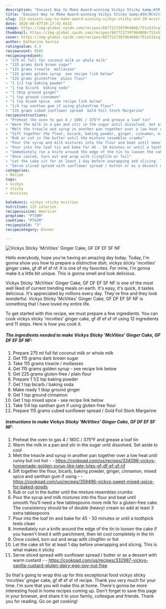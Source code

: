 ```yaml
---
description: "Easiest Way to Make Award-winning Vickys Sticky &amp;#39;McVities&amp;#39; Ginger Cake, GF DF EF SF NF"
title: "Easiest Way to Make Award-winning Vickys Sticky &amp;#39;McVities&amp;#39; Ginger Cake, GF DF EF SF NF"
slug: 312-easiest-way-to-make-award-winning-vickys-sticky-and-39-mcvities-and-39-ginger-cake-gf-df-ef-sf-nf
date: 2020-08-07T19:17:43.643Z
image: https://img-global.cpcdn.com/recipes/6677217397964800/751x532cq70/vickys-sticky-mcvities-ginger-cake-gf-df-ef-sf-nf-recipe-main-photo.jpg
thumbnail: https://img-global.cpcdn.com/recipes/6677217397964800/751x532cq70/vickys-sticky-mcvities-ginger-cake-gf-df-ef-sf-nf-recipe-main-photo.jpg
cover: https://img-global.cpcdn.com/recipes/6677217397964800/751x532cq70/vickys-sticky-mcvities-ginger-cake-gf-df-ef-sf-nf-recipe-main-photo.jpg
author: Katharine Garcia
ratingvalue: 4.3
reviewcount: 9585
recipeingredient:
- "275 ml full fat coconut milk or whole milk"
- "115 grams dark brown sugar"
- "115 grams treacle  mollasses"
- "115 grams golden syrup  see recipe link below"
- "225 grams glutenfree  plain flour"
- "1 1/2 tsp baking powder"
- "1 tsp bicarb  baking soda"
- "1 tbsp ground ginger"
- "1 tsp ground cinnamon"
- "1 tsp mixed spice  see recipe link below"
- "1/4 tsp xanthan gum if using glutenfree flour"
- "115 grams cubed sunflower spread  Gold Foil Stork Margarine"
recipeinstructions:
- "Preheat the oven to gas 4 / 180C / 375°F and grease a loaf tin"
- "Warm the milk in a pan and stir in the sugar until dissolved. Set aside to cool"
- "Melt the treacle and syrup in another pan together over a low heat until runny but not hot  https://cookpad.com/us/recipes/334096-vickys-homemade-golden-syrup-like-tate-lyles-gf-df-ef-sf-nf"
- "Sift together the flour, bicarb, baking powder, ginger, cinnamon, mixed spice and xanthan gum if using  https://cookpad.com/us/recipes/359496-vickys-sweet-mixed-spice-for-baked-goods"
- "Rub or cut in the butter until the mixture resembles crumbs"
- "Pour the syrup and milk mixtures into the flour and beat until smooth.You&#39;ll need a few tablespoons more milk for a gluten-free cake. The consistency should be of double (heavy) cream so add at least 3 extra tablespoons"
- "Pour into the loaf tin and bake for 45 - 50 minutes or until a toothpick tests clean"
- "Immediately run a knife around the edge of the tin to loosen the cake if you haven&#39;t lined it with parchment, then let cool completely in the tin"
- "Once cooled, turn out and wrap with clingfilm or foil"
- "Let the cake sit for at least 1 day before unwrapping and slicing. This is what makes it sticky"
- "Serve sliced spread with sunflower spread / butter or as a dessert with warm custard  https://cookpad.com/us/recipes/332987-vickys-vanilla-custard-gluten-dairy-egg-soy-nut-free"
categories:
- Recipe
tags:
- vickys
- sticky
- mcvities

katakunci: vickys sticky mcvities 
nutrition: 125 calories
recipecuisine: American
preptime: "PT39M"
cooktime: "PT42M"
recipeyield: "3"
recipecategory: Dinner

---
```



![Vickys Sticky &#39;McVities&#39; Ginger Cake, GF DF EF SF NF](https://img-global.cpcdn.com/recipes/6677217397964800/751x532cq70/vickys-sticky-mcvities-ginger-cake-gf-df-ef-sf-nf-recipe-main-photo.jpg)

Hello everybody, hope you're having an amazing day today. Today, I'm gonna show you how to prepare a distinctive dish, vickys sticky &#39;mcvities&#39; ginger cake, gf df ef sf nf. It is one of my favorites. For mine, I'm gonna make it a little bit unique. This is gonna smell and look delicious.



Vickys Sticky &#39;McVities&#39; Ginger Cake, GF DF EF SF NF is one of the most well liked of current trending meals on earth. It's easy, it's quick, it tastes delicious. It's appreciated by millions every day. They're fine and they look wonderful. Vickys Sticky &#39;McVities&#39; Ginger Cake, GF DF EF SF NF is something that I have loved my entire life.


To get started with this recipe, we must prepare a few ingredients. You can cook vickys sticky &#39;mcvities&#39; ginger cake, gf df ef sf nf using 12 ingredients and 11 steps. Here is how you cook it.

<!--inarticleads1-->

##### The ingredients needed to make Vickys Sticky &#39;McVities&#39; Ginger Cake, GF DF EF SF NF:

1. Prepare 275 ml full fat coconut milk or whole milk
1. Get 115 grams dark brown sugar
1. Take 115 grams treacle / mollasses
1. Get 115 grams golden syrup - see recipe link below
1. Get 225 grams gluten-free / plain flour
1. Prepare 1 1/2 tsp baking powder
1. Get 1 tsp bicarb / baking soda
1. Make ready 1 tbsp ground ginger
1. Get 1 tsp ground cinnamon
1. Get 1 tsp mixed spice - see recipe link below
1. Take 1/4 tsp xanthan gum if using gluten-free flour
1. Prepare 115 grams cubed sunflower spread / Gold Foil Stork Margarine




<!--inarticleads2-->

##### Instructions to make Vickys Sticky &#39;McVities&#39; Ginger Cake, GF DF EF SF NF:

1. Preheat the oven to gas 4 / 180C / 375°F and grease a loaf tin
1. Warm the milk in a pan and stir in the sugar until dissolved. Set aside to cool
1. Melt the treacle and syrup in another pan together over a low heat until runny but not hot -  - https://cookpad.com/us/recipes/334096-vickys-homemade-golden-syrup-like-tate-lyles-gf-df-ef-sf-nf
1. Sift together the flour, bicarb, baking powder, ginger, cinnamon, mixed spice and xanthan gum if using -  - https://cookpad.com/us/recipes/359496-vickys-sweet-mixed-spice-for-baked-goods
1. Rub or cut in the butter until the mixture resembles crumbs
1. Pour the syrup and milk mixtures into the flour and beat until smooth.You&#39;ll need a few tablespoons more milk for a gluten-free cake. The consistency should be of double (heavy) cream so add at least 3 extra tablespoons
1. Pour into the loaf tin and bake for 45 - 50 minutes or until a toothpick tests clean
1. Immediately run a knife around the edge of the tin to loosen the cake if you haven&#39;t lined it with parchment, then let cool completely in the tin
1. Once cooled, turn out and wrap with clingfilm or foil
1. Let the cake sit for at least 1 day before unwrapping and slicing. This is what makes it sticky
1. Serve sliced spread with sunflower spread / butter or as a dessert with warm custard -  - https://cookpad.com/us/recipes/332987-vickys-vanilla-custard-gluten-dairy-egg-soy-nut-free




So that's going to wrap this up for this exceptional food vickys sticky &#39;mcvities&#39; ginger cake, gf df ef sf nf recipe. Thank you very much for your time. I'm sure that you will make this at home. There's gonna be more interesting food in home recipes coming up. Don't forget to save this page in your browser, and share it to your family, colleague and friends. Thank you for reading. Go on get cooking!
